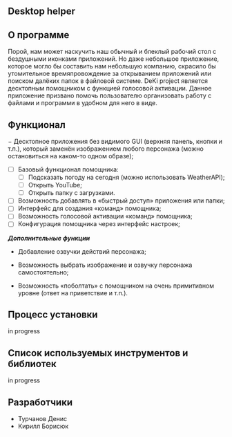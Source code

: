 ## **Desktop helper**

## **О программе**
Порой, нам может наскучить наш обычный и блеклый рабочий стол с бездушными иконками приложений. Но даже
небольшое приложение, которое могло бы составить нам небольшую компанию, скрасило бы утомительное
времяпровождение за открыванием приложений или поиском далёких папок в файловой системе. DeKi project является
десктопным помощником с функцией голосовой активации. Данное приложение призвано помочь пользователю организовать
работу с файлами и программи в удобном для него в виде.
## **Функционал**
− Десктопное приложения без видимого GUI (верхняя панель, кнопки и т.п.), который заменён изображением
любого персонажа (можно остановиться на каком-то одном образе);

- [ ] Базовый функционал помощника:
  - [ ] Подсказать погоду на сегодня (можно использовать WeatherAPI);
  - [ ] Открыть YouTube;
  - [ ] Открыть папку с загрузками.
- [ ] Возможность добавлять в «быстрый доступ» приложения или папки;
- [ ] Интерфейс для создания «команд» помощника;
- [ ] Возможность голосовой активации «команд» помощника;
- [ ] Конфигурация помощника через интерфейс настроек;

***Дополнительные функции***

+ Добавление озвучки действий персонажа;

+ Возможность выбрать изображение и озвучку персонажа самостоятельно;

+ Возможность «поболтать» с помощником на очень примитивном уровне (ответ на приветствие и т.п.).

## **Процесс установки**

in progress


## **Список используемых инструментов и библиотек**

in progress

## **Разработчики**
+ Турчанов Денис
+ Кирилл Борисюк
